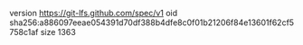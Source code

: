 version https://git-lfs.github.com/spec/v1
oid sha256:a886097eeae054391d70df388b4dfe8c0f01b21206f84e13601f62cf5758c1af
size 1363
